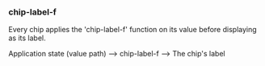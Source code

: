 
### chip-label-f

Every chip applies the 'chip-label-f' function on its value before displaying
as its label.

Application state (value path) --> chip-label-f --> The chip's label
